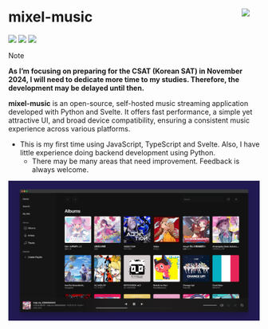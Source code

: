 # mixel-music <img src="web/static/favicon.ico" width="36" align="right">
<img src="https://img.shields.io/badge/dynamic/json?url=https%3A%2F%2Fraw.githubusercontent.com%2Fmixel-music%2Fmixel-music%2Fmain%2Fweb%2Fpackage.json&query=version&label=release&style=flat-square&color=211951&labelColor=211951"> <a href="LICENSE"><img src="https://img.shields.io/github/license/mixel-music/mixel-music?style=flat-square&color=211951&labelColor=211951"></a>
<a href="requirements.txt"><img src="https://img.shields.io/badge/Python-3.11+-211951?style=flat-square&labelColor=211951"></a>

> [!NOTE]
> **As I’m focusing on preparing for the CSAT (Korean SAT) in November 2024, I will need to dedicate more time to my studies. Therefore, the development may be delayed until then.**

**mixel-music** is an open-source, self-hosted music streaming application developed with Python and Svelte. It offers fast performance, a simple yet attractive UI, and broad device compatibility, ensuring a consistent music experience across various platforms.

* This is my first time using JavaScript, TypeScript and Svelte. Also, I have little experience doing backend development using Python.
  * There may be many areas that need improvement. Feedback is always welcome.

<img src=".github/albums-1600x836.png" width="850">

<!--
## Features

## Installation

## Documentation
-->

